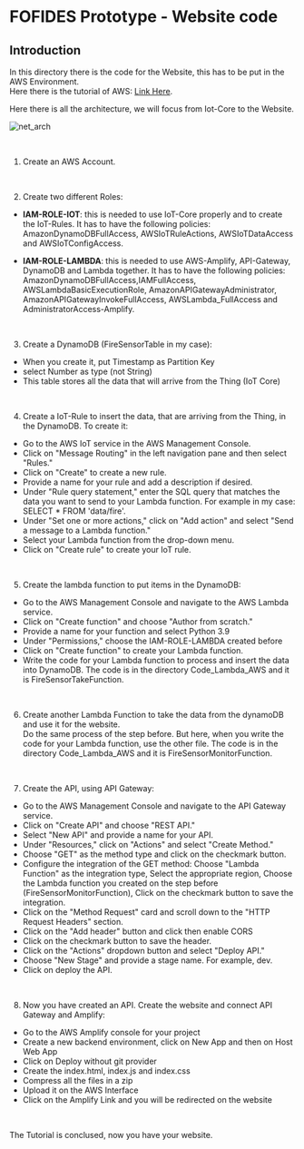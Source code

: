 # FOFIDES Prototype - Website code

## Introduction
In this directory there is the code for the Website, this has to be put in the AWS Environment. <br/>
Here there is the tutorial of AWS: [Link Here](https://aws.amazon.com/it/getting-started/hands-on/build-serverless-web-app-lambda-apigateway-s3-dynamodb-cognito/).

Here there is all the architecture, we will focus from Iot-Core to the Website.

![net_arch](https://github.com/RicGobs/Fire-Alarm-System/blob/main/images/Network_Architecture.png) <br>

<br/>

1. Create an AWS Account.

<br/>

2. Create two different Roles:
- **IAM-ROLE-IOT**: this is needed to use IoT-Core properly and to create the IoT-Rules. It has to have the following policies: AmazonDynamoDBFullAccess, AWSIoTRuleActions, AWSIoTDataAccess and AWSIoTConfigAccess.

- **IAM-ROLE-LAMBDA**: this is needed to use AWS-Amplify, API-Gateway, DynamoDB and Lambda together. It has to have the following policies: AmazonDynamoDBFullAccess,IAMFullAccess, AWSLambdaBasicExecutionRole, AmazonAPIGatewayAdministrator, AmazonAPIGatewayInvokeFullAccess, AWSLambda_FullAccess and AdministratorAccess-Amplify.

<br/>

3. Create a DynamoDB (FireSensorTable in my case):
* When you create it, put Timestamp as Partition Key 
* select Number as type (not String)
* This table stores all the data that will arrive from the Thing (IoT Core)

<br/>

4. Create a IoT-Rule to insert the data, that are arriving from the Thing, in the DynamoDB. To create it:
* Go to the AWS IoT service in the AWS Management Console.
* Click on "Message Routing" in the left navigation pane and then select "Rules."
* Click on "Create" to create a new rule.
* Provide a name for your rule and add a description if desired.
* Under "Rule query statement," enter the SQL query that matches the data you want to send to your Lambda function. For example in my case: SELECT * FROM 'data/fire'.
* Under "Set one or more actions," click on "Add action" and select "Send a message to a Lambda function."
* Select your Lambda function from the drop-down menu.
* Click on "Create rule" to create your IoT rule.

<br/>

5. Create the lambda function to put items in the DynamoDB:
* Go to the AWS Management Console and navigate to the AWS Lambda service.
* Click on "Create function" and choose "Author from scratch."
* Provide a name for your function and select Python 3.9
* Under "Permissions," choose the IAM-ROLE-LAMBDA created before
* Click on "Create function" to create your Lambda function.
* Write the code for your Lambda function to process and insert the data into DynamoDB. The code is in the directory Code_Lambda_AWS and it is FireSensorTakeFunction. 

<br/>

6. Create another Lambda Function to take the data from the dynamoDB and use it for the website. <br/> Do the same process of the step before. But here, when you write the code for your Lambda function, use the other file. The code is in the directory Code_Lambda_AWS and it is FireSensorMonitorFunction. 

<br/>

7. Create the API, using API Gateway:
* Go to the AWS Management Console and navigate to the API Gateway service.
* Click on "Create API" and choose "REST API."
* Select "New API" and provide a name for your API.
* Under "Resources," click on "Actions" and select "Create Method."
* Choose "GET" as the method type and click on the checkmark button.
* Configure the integration of the GET method: Choose "Lambda Function" as the integration type, Select the appropriate region, Choose the Lambda function you created on the step before (FireSensorMonitorFunction), Click on the checkmark button to save the integration.
* Click on the "Method Request" card and scroll down to the "HTTP Request Headers" section.
* Click on the "Add header" button and click then enable CORS
* Click on the checkmark button to save the header.
* Click on the "Actions" dropdown button and select "Deploy API."
* Choose "New Stage" and provide a stage name. For example, dev.
* Click on deploy the API.

<br/>

8. Now you have created an API. Create the website and connect API Gateway and Amplify:
* Go to the AWS Amplify console for your project
* Create a new backend environment, click on New App and then on Host Web App
* Click on Deploy without git provider
* Create the index.html, index.js and index.css
* Compress all the files in a zip
* Upload it on the AWS Interface
* Click on the Amplify Link and you will be redirected on the website

<br/>

The Tutorial is conclused, now you have your website.
